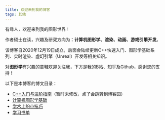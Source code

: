 ```yaml
---
title: 欢迎来到我的博客
tags: 其他
---
```


有缘人，欢迎来到我的图形世界！

作者硕士在读，兴趣及研究方向为：**计算机图形学、渲染、动画、游戏引擎开发**。

该博客自2020年12月19日成立，后面会陆续更新C++快速入门、图形学基础系列、实时渲染、虚幻引擎（Unreal）开发等相关知识。

对**图形学**有兴趣的童鞋欢迎关注我，下方是我的B站、知乎及Github，感谢您的支持！



以下是本博客的博文目录：

* [C++入门与进阶指南](https://www.cnblogs.com/sharkpem/category/1129573.html)（暂时未修改，点了会跳转到博客园）
* [计算机图形学基础](https://sharkpem.cn/archive.html?tag=计算机图形学基础)
* [学术上的小技巧](https://www.cnblogs.com/sharkpem/category/1862585.html)
* [学习书单](https://www.cnblogs.com/sharkpem/p/10366957.html)
